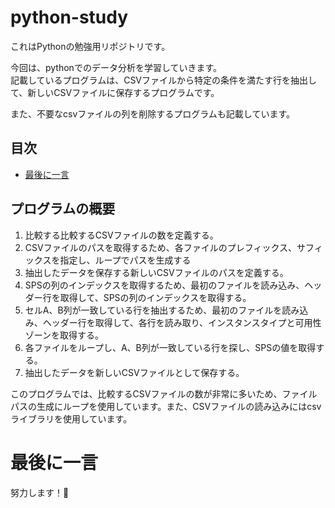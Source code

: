 # python-study<!-- omit in toc -->
これはPythonの勉強用リポジトリです。

今回は、pythonでのデータ分析を学習していきます。  
記載しているプログラムは、CSVファイルから特定の条件を満たす行を抽出して、新しいCSVファイルに保存するプログラムです。

また、不要なcsvファイルの列を削除するプログラムも記載しています。

## 目次<!-- omit in toc -->
- [最後に一言](#最後に一言)

## プログラムの概要
1. 比較する比較するCSVファイルの数を定義する。
2. CSVファイルのパスを取得するため、各ファイルのプレフィックス、サフィックスを指定し、ループでパスを生成する
3. 抽出したデータを保存する新しいCSVファイルのパスを定義する。
4. SPSの列のインデックスを取得するため、最初のファイルを読み込み、ヘッダー行を取得して、SPSの列のインデックスを取得する。
5. セルA、B列が一致している行を抽出するため、最初のファイルを読み込み、ヘッダー行を取得して、各行を読み取り、インスタンスタイプと可用性ゾーンを取得する。
6. 各ファイルをループし、A、B列が一致している行を探し、SPSの値を取得する。
7. 抽出したデータを新しいCSVファイルとして保存する。

このプログラムでは、比較するCSVファイルの数が非常に多いため、ファイルパスの生成にループを使用しています。また、CSVファイルの読み込みにはcsvライブラリを使用しています。

# 最後に一言
努力します！💪